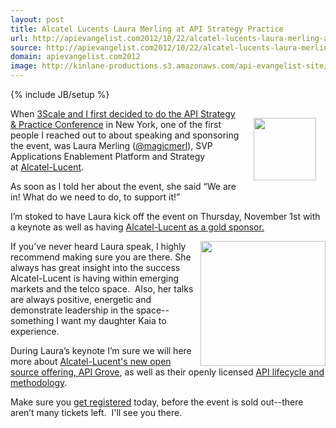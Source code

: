 ```yaml
---
layout: post
title: Alcatel Lucents Laura Merling at API Strategy Practice
url: http://apievangelist.com2012/10/22/alcatel-lucents-laura-merling-at-api-strategy-practice/
source: http://apievangelist.com2012/10/22/alcatel-lucents-laura-merling-at-api-strategy-practice/
domain: apievangelist.com2012
image: http://kinlane-productions.s3.amazonaws.com/api-evangelist-site/blog/laura-merling.jpeg
---
```

{% include JB/setup %}
<p><img style="padding: 15px;" src="https://s3.amazonaws.com/kinlane-productions/events/api-strategy-practice-conference/speakers/laura-merling.jpeg" alt="" width="100" align="right" /></p>
<p>When <a href="/2012/10/20/the-right-partnership-for-the-api-strategy--practice-conference/">3Scale and I first decided to do the API Strategy &amp; Practice Conference</a> in New York, one of the first people I reached out to about speaking and sponsoring the event, was Laura Merling (<a href="https://twitter.com/magicmerl">@magicmerl</a>), SVP Applications Enablement Platform and Strategy at&nbsp;<a href="http://www.alcatel-lucent.com/open-api-platform/">Alcatel-Lucent</a>.</p>
<p>As soon as I told her about the event, she said &ldquo;We are in! What do we need to do, to support it!&rdquo;</p>
<p>I&rsquo;m stoked to have Laura kick off the event on Thursday, November 1st with a keynote as well as having <a href="http://www.apistrategyconference.com/sponsors.php">Alcatel-Lucent as a gold sponsor.</a></p>
<p><a href="http://www.alcatel-lucent.com/open-api-platform/"><img src="https://s3.amazonaws.com/kinlane-productions/events/api-strategy-practice-conference/sponsors/alcatel-lucent-logo.jpeg" alt="" width="200" align="right" /></a></p>
<p>If you&rsquo;ve never heard Laura speak, I highly recommend making sure you are there.  She always has great insight into the success Alcatel-Lucent is having within emerging markets and the telco space. &nbsp;Also, her talks are always positive, energetic and demonstrate leadership in the space--something I want my daughter Kaia to experience.</p>
<p>During Laura&rsquo;s keynote I&rsquo;m sure we will here more about <a href="/2012/09/06/alcatel-lucent-open-sources-their-api-management-platform/">Alcatel-Lucent's new open source offering, API Grove</a>, as well as their openly licensed <a href="http://techcrunch.com/2012/08/16/alcatel-lucent-creates-methodology-for-apis-and-makes-available-under-creative-commons/">API lifecycle and methodology</a>.</p>
<p>Make sure you <a href="http://www.apistrategyconference.com/register.php">get registered</a> today, before the event is sold out--there aren&rsquo;t many tickets left. &nbsp;I'll see you there.</p>
